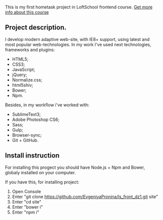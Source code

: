 This is my first hometask project in LoftSchool frontend course.
<a href="http://loftschool.com/course/web-development" target="_blank">Get more info about this course</a>

Project description.
-----------------------

I develop modern adaptive web-site, with IE8+ support, using latest and most popular web-technologies.
In my work I've used next technologies, frameworks and plugins:
- HTML5;
- CSS3;
- JavaScript;
- jQuery;
- Normalize.css;
- html5shiv;
- Bower;
- Npm.

Besides, in my workflow i've worked with:
- SublimeText3;
- Adobe Photoshop CS6;
- Sass;
- Gulp;
- Browser-sync;
- Git + GitHub.

Install instruction
-----------------------
For installing this progect you should have Node.js + Npm and Bower, globaly installed on your computer.

If you have this, for installing project:

1. Open Console
2. Enter "git clone https://github.com/EvgeniyaPronina/ls_front_dz1.git site"
3. Enter "cd site"
4. Enter "bower i"
5. Enter "npm i"
